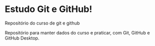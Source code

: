 # Estudo Git e GitHub!
 Repositório do curso de git e github

Repositório para manter dados do curso e praticar, com Git, GitHub e GitHub Desktop.
